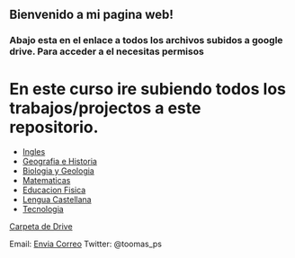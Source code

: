 ## Bienvenido a mi pagina web!


### Abajo esta en el enlace a todos los archivos subidos a google drive. Para acceder a el necesitas permisos 


# En este curso ire subiendo todos los trabajos/projectos a este repositorio.

- [Ingles](/3ESOD/ingles/ingles.html)
- [Geografia e Historia](/3ESOD/geo/geo.html) 
- [Biologia y Geologia](/3ESOD/byg/byg.html)
- [Matematicas](/3ESOD/down.html)
- [Educacion Fisica](/3ESOD/ef/ef.html)
- [Lengua Castellana](/3ESOD/lengua/lengua.html)
- [Tecnologia](/3ESOD/tecno/tecno.html)


[Carpeta de Drive](https://drive.google.com/drive/folders/1jdXK-eoW7uV3UCixzyouz_aOmzbnSsCE?usp=sharing) 


Email: [Envia Correo](mailto:4552854@alu.murciaeduca.es)
Twitter: @toomas_ps


